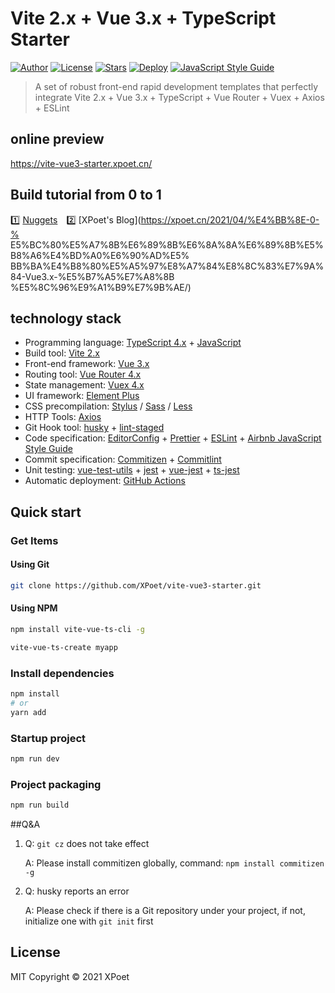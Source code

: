 # Vite 2.x + Vue 3.x + TypeScript Starter

[![Author](https://img.shields.io/badge/author-XPoet-orange.svg)](https://github.com/XPoet)
[![License](https://img.shields.io/github/license/XPoet/vite-vue3-starter.svg)](https://github.com/XPoet/vite-vue3-starter/blob/master/LICENSE)
[![Stars](https://img.shields.io/github/stars/XPoet/vite-vue3-starter)](https://github.com/XPoet/vite-vue3-starter)
[![Deploy](https://github.com/XPoet/vite-vue3-starter/workflows/deploy/badge.svg)](https://github.com/XPoet/vite-vue3-starter/actions/workflows/deploy.yml)
[![JavaScript Style Guide](https://img.shields.io/badge/code_style-Airbnb-hotpink.svg)](https://github.com/lin-123/javascript)


> A set of robust front-end rapid development templates that perfectly integrate Vite 2.x + Vue 3.x + TypeScript + Vue Router + Vuex + Axios + ESLint

## online preview

https://vite-vue3-starter.xpoet.cn/

## Build tutorial from 0 to 1

1️⃣&nbsp;[Nuggets](https://juejin.cn/post/6951649464637636622)&emsp;2️⃣&nbsp;[XPoet's Blog](https://xpoet.cn/2021/04/%E4%BB%8E-0-% E5%BC%80%E5%A7%8B%E6%89%8B%E6%8A%8A%E6%89%8B%E5%B8%A6%E4%BD%A0%E6%90%AD%E5% BB%BA%E4%B8%80%E5%A5%97%E8%A7%84%E8%8C%83%E7%9A%84-Vue3.x-%E5%B7%A5%E7%A8%8B %E5%8C%96%E9%A1%B9%E7%9B%AE/)


## technology stack

- Programming language: [TypeScript 4.x](https://www.typescriptlang.org/zh/) + [JavaScript](https://www.javascript.com/)
- Build tool: [Vite 2.x](https://cn.vitejs.dev/)
- Front-end framework: [Vue 3.x](https://v3.cn.vuejs.org/)
- Routing tool: [Vue Router 4.x](https://next.router.vuejs.org/zh/index.html)
- State management: [Vuex 4.x](https://next.vuex.vuejs.org/)
- UI framework: [Element Plus](https://element-plus.org/#/zh-CN)
- CSS precompilation: [Stylus](https://stylus-lang.com/) / [Sass](https://sass.bootcss.com/documentation) / [Less](http://lesscss.cn/ )
- HTTP Tools: [Axios](https://axios-http.com/)
- Git Hook tool: [husky](https://typicode.github.io/husky/#/) + [lint-staged](https://github.com/okonet/lint-staged)
- Code specification: [EditorConfig](http://editorconfig.org) + [Prettier](https://prettier.io/) + [ESLint](https://eslint.org/) + [Airbnb JavaScript Style Guide ](https://github.com/airbnb/javascript#translation)
- Commit specification: [Commitizen](http://commitizen.github.io/cz-cli/) + [Commitlint](https://commitlint.js.org/#/)
- Unit testing: [vue-test-utils](https://next.vue-test-utils.vuejs.org/) + [jest](https://jestjs.io/) + [vue-jest]( https://github.com/vuejs/vue-jest) + [ts-jest](https://kulshekhar.github.io/ts-jest/)
- Automatic deployment: [GitHub Actions](https://docs.github.com/en/actions/learn-github-actions)

## Quick start

### Get Items

#### Using Git

```sh
git clone https://github.com/XPoet/vite-vue3-starter.git
```

#### Using NPM

```sh
npm install vite-vue-ts-cli -g

vite-vue-ts-create myapp
```

### Install dependencies

```sh
npm install
# or
yarn add
```

### Startup project

```sh
npm run dev
```

### Project packaging

```sh
npm run build
```

##Q&A

1. Q: `git cz` does not take effect

    A: Please install commitizen globally, command: `npm install commitizen -g`

2. Q: husky reports an error

    A: Please check if there is a Git repository under your project, if not, initialize one with `git init` first

## License

MIT Copyright © 2021 XPoet